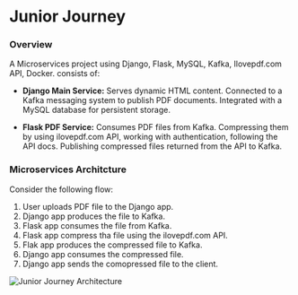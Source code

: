 # Junior Journey

### Overview
A Microservices project using Django, Flask, MySQL, Kafka, Ilovepdf.com API, Docker.
consists of:
- **Django Main Service:**
  Serves dynamic HTML content.
  Connected to a Kafka messaging system to publish PDF documents.
  Integrated with a MySQL database for persistent storage.

- **Flask PDF Service:**
  Consumes PDF files from Kafka.
  Compressing them by using ilovepdf.com API, working with authentication, following the API docs.
  Publishing compressed files returned from the API to Kafka.


### Microservices Architcture
Consider the following flow:
1. User uploads PDF file to the Django app.
2. Django app produces the file to Kafka.
3. Flask app consumes the file from Kafka.
4. Flask app compress tha file using the ilovepdf.com API.
5. Flak app produces the compressed file to Kafka.
6. Django app consumes the compressed file.
7. Django app sends the comopressed file to the client.
     
![Junior Journey Architecture](https://github.com/guykomash/junior-journey/assets/128089503/d749e54d-f9b1-45bd-92ac-9167c95d839d)
